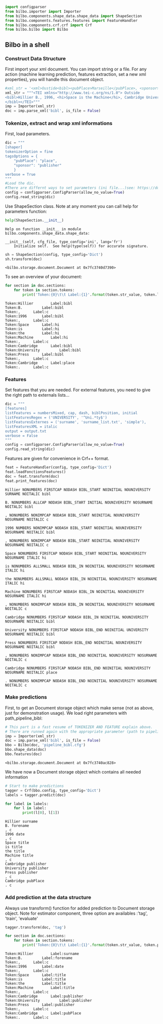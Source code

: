 ```python
import configparser
from bilbo.importer import Importer
from bilbo.components.shape_data.shape_data import ShapeSection
from bilbo.components.features.features import FeatureHandler
from bilbo.components.crf.crf import Crf
from bilbo.bilbo import Bilbo
```

## Bilbo in a shell

### Construct Data Structure
First import your xml document. You can import string or a file. For any action (machine learning prediction, features extraction, set a new xml properties), you will handle this document object.



```python
#xml_str = '<xml>Oustide<bibl><pubPlace>Marseille</pubPlace>, <sponsor>OpenEdition is "! inside </sponsor>>a bibl</bibl></xml>'
xml_str = """<TEI xmlns="http://www.tei-c.org/ns/1.0"> Outside 
<bibl>Hillier B., 1996, <hi>Space is the Machine</hi>, Cambridge University Press, <pubPlace>Cambridge.</pubPlace>
</bibl></TEI>"""
imp = Importer(xml_str)
doc = imp.parse_xml('bibl', is_file = False)
```

### Tokenize, extract and wrap xml informations

First, load parameters. 


```python
dic = """                                                      
[shaper]                        
tokenizerOption = fine          
tagsOptions = {                                                                                 
    "pubPlace": "place",
    "sponsor": "publisher"
    } 
verbose = True
"""
#Load the dic.
#There are differnt ways to set parameters (ini file...)see: https://docs.python.org/3/library/configparser.html#quick-start
config = configparser.ConfigParser(allow_no_value=True) 
config.read_string(dic)
```

Use ShapeSection class.
Note at any moment you can call help for parameters function:


```python
help(ShapeSection.__init__)
```

    Help on function __init__ in module bilbo.components.shape_data.shape_data:
    
    __init__(self, cfg_file, type_config='ini', lang='fr')
        Initialize self.  See help(type(self)) for accurate signature.
    



```python
sh = ShapeSection(config, type_config='Dict')
sh.transform(doc)
```




    <bilbo.storage.document.Document at 0x7fc3740d7390>



To see an overview of your document:


```python
for section in doc.sections:
    for token in section.tokens:
        print('Token:{0}\t\t Label:{1}'.format(token.str_value, token.label))
```

    Token:Hillier		 Label:bibl
    Token:B.		 Label:bibl
    Token:,		 Label:c
    Token:1996		 Label:bibl
    Token:,		 Label:c
    Token:Space		 Label:hi
    Token:is		 Label:hi
    Token:the		 Label:hi
    Token:Machine		 Label:hi
    Token:,		 Label:c
    Token:Cambridge		 Label:bibl
    Token:University		 Label:bibl
    Token:Press		 Label:bibl
    Token:,		 Label:c
    Token:Cambridge		 Label:place
    Token:.		 Label:c


### Features

Set features that you are needed. For external features, you need to give the right path to externals lists...


```python
dic = """                                                      
[features]
listFeatures = numbersMixed, cap, dash, biblPosition, initial
listFeaturesRegex = ('UNIVERSITY', '^Uni.*ty$')
listFeaturesExternes = ('surname', 'surname_list.txt', 'simple'),
listFeaturesXML = italic
output = output.txt 
verbose = False 
"""
config = configparser.ConfigParser(allow_no_value=True) 
config.read_string(dic)
```

Features are given for convenience in  Crf++ format.


```python
feat = FeatureHandler(config, type_config='Dict')
feat.loadFonctionsFeatures()
doc = feat.transform(doc)
feat.print_features(doc)
```

    Hillier NONUMBERS FIRSTCAP NODASH BIBL_START NOINITIAL NOUNIVERSITY SURNAME NOITALIC bibl
    
    B. NONUMBERS ALLCAP NODASH BIBL_START INITIAL NOUNIVERSITY NOSURNAME NOITALIC bibl
    
    , NONUMBERS NONIMPCAP NODASH BIBL_START NOINITIAL NOUNIVERSITY NOSURNAME NOITALIC c
    
    1996 NUMBERS NONIMPCAP NODASH BIBL_START NOINITIAL NOUNIVERSITY NOSURNAME NOITALIC bibl
    
    , NONUMBERS NONIMPCAP NODASH BIBL_START NOINITIAL NOUNIVERSITY NOSURNAME NOITALIC c
    
    Space NONUMBERS FIRSTCAP NODASH BIBL_START NOINITIAL NOUNIVERSITY NOSURNAME ITALIC hi
    
    is NONUMBERS ALLSMALL NODASH BIBL_IN NOINITIAL NOUNIVERSITY NOSURNAME ITALIC hi
    
    the NONUMBERS ALLSMALL NODASH BIBL_IN NOINITIAL NOUNIVERSITY NOSURNAME ITALIC hi
    
    Machine NONUMBERS FIRSTCAP NODASH BIBL_IN NOINITIAL NOUNIVERSITY NOSURNAME ITALIC hi
    
    , NONUMBERS NONIMPCAP NODASH BIBL_IN NOINITIAL NOUNIVERSITY NOSURNAME NOITALIC c
    
    Cambridge NONUMBERS FIRSTCAP NODASH BIBL_IN NOINITIAL NOUNIVERSITY NOSURNAME NOITALIC bibl
    
    University NONUMBERS FIRSTCAP NODASH BIBL_END NOINITIAL UNIVERSITY NOSURNAME NOITALIC bibl
    
    Press NONUMBERS FIRSTCAP NODASH BIBL_END NOINITIAL NOUNIVERSITY NOSURNAME NOITALIC bibl
    
    , NONUMBERS NONIMPCAP NODASH BIBL_END NOINITIAL NOUNIVERSITY NOSURNAME NOITALIC c
    
    Cambridge NONUMBERS FIRSTCAP NODASH BIBL_END NOINITIAL NOUNIVERSITY NOSURNAME NOITALIC place
    
    . NONUMBERS NONIMPCAP NODASH BIBL_END NOINITIAL NOUNIVERSITY NOSURNAME NOITALIC c
    


### Make predictions 
First, to get an Document storage object which make sense (not as above, just for demonstration usage). We load right parameters with path_pipeline_bibl:


```python
# This part is a fast resume of TOKENIZER AND FEATURE explain above.
# There are runned again with the appropriate parameter (path to pipeline_bibl.cfg).
imp = Importer(xml_str)
doc = imp.parse_xml('bibl', is_file = False)
bbo = Bilbo(doc, 'pipeline_bibl.cfg')
bbo.shape_data(doc)
bbo.features(doc)
```




    <bilbo.storage.document.Document at 0x7fc3740ac828>



We have now a Document storage object which contains all needed information


```python
# Start to make predictions
tagger = Crf(bbo.config, type_config='Dict')
labels = tagger.predict(doc)

for label in labels:
    for l in label:
        print(l[0], l[1])
```

    Hillier surname
    B. forename
    , c
    1996 date
    , c
    Space title
    is title
    the title
    Machine title
    , c
    Cambridge publisher
    University publisher
    Press publisher
    , c
    Cambridge pubPlace
    . c


### Add prediction at the data structure
Always use transform() function for added prediction to Document storage object. Note for estimator component, three option are availables :'tag', 'train', 'evaluate'  


```python
tagger.transform(doc, 'tag')
```


```python
for section in doc.sections:
    for token in section.tokens:
        print('Token:{0}\t\t Label:{1}'.format(token.str_value, token.predict_label))
```

    Token:Hillier		 Label:surname
    Token:B.		 Label:forename
    Token:,		 Label:c
    Token:1996		 Label:date
    Token:,		 Label:c
    Token:Space		 Label:title
    Token:is		 Label:title
    Token:the		 Label:title
    Token:Machine		 Label:title
    Token:,		 Label:c
    Token:Cambridge		 Label:publisher
    Token:University		 Label:publisher
    Token:Press		 Label:publisher
    Token:,		 Label:c
    Token:Cambridge		 Label:pubPlace
    Token:.		 Label:c

